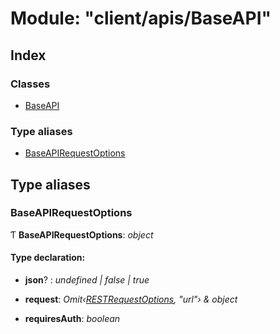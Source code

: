 
# Module: "client/apis/BaseAPI"

## Index

### Classes

* [BaseAPI](../classes/_client_apis_baseapi_.baseapi.md)

### Type aliases

* [BaseAPIRequestOptions](_client_apis_baseapi_.md#baseapirequestoptions)

## Type aliases

### <a id="baseapirequestoptions" name="baseapirequestoptions"></a>  BaseAPIRequestOptions

Ƭ **BaseAPIRequestOptions**: *object*

#### Type declaration:

* **json**? : *undefined | false | true*

* **request**: *Omit‹[RESTRequestOptions](_interfaces_restinterfaces_.md#restrequestoptions), "url"› & object*

* **requiresAuth**: *boolean*
